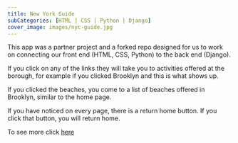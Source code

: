 ```yaml
---
title: New York Guide
subCategories: [HTML | CSS | Python | Django]
cover_image: images/nyc-guide.jpg
---
```

This app was a partner project and a forked repo designed for us to work on connecting our front end (HTML, CSS, Python) to the back end (Django).

If you click on any of the links they will take you to activities offered at the borough, for example if you clicked Brooklyn and this is what shows up. 

If you clicked the beaches, you come to a list of beaches offered in Brooklyn, similar to the home page.

If you have noticed on every page, there is a return home button. If you click that button, you will return home.


To see more click [here](https://github.com/MikaylaMunn/nyc-guide)